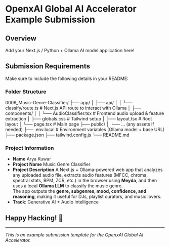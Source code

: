 # OpenxAI Global AI Accelerator Example Submission

## Overview

Add your Next.js / Python + Ollama AI model application here!

## Submission Requirements

Make sure to include the following details in your README:

### Folder Structure
0009_Music-Genre-Classifier/
├── app/
│   ├── api/
│   │   └── classify/route.ts     # Next.js API route to interact with Ollama
│   ├── components/
│   │   └── AudioClassifier.tsx   # Frontend audio upload & feature extraction
│   ├── globals.css               # Tailwind setup
│   ├── layout.tsx                # Root layout
│   └── page.tsx                  # Main page
├── public/
│   └── ... (any assets if needed)
├── .env.local                    # Environment variables (Ollama model + base URL)
├── package.json
├── tailwind.config.js
└── README.md


### Project Information
- **Name** Arya Kuwar
- **Project Name** Music Genre Classifier
- **Project Description** A Next.js + Ollama-powered web app that analyzes any uploaded audio file, extracts audio features (MFCC, chroma, spectral stats, BPM, ZCR, etc.) in the browser using **Meyda**, and then uses a local **Ollama LLM** to classify the music genre.  
  The app outputs the **genre, subgenres, mood, confidence, and reasoning**, making it useful for DJs, playlist curators, and music lovers.  
- **Track**: Generative AI + Audio Intelligence  



## Happy Hacking! 🚀

---

*This is an example submission template for the OpenxAI Global AI Accelerator.*